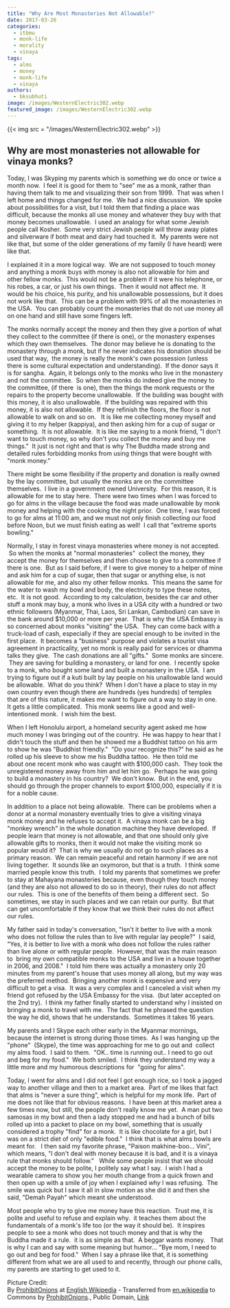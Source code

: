 ```yaml
---
title: "Why Are Most Monasteries Not Allowable?"
date: 2017-03-26
categories: 
  - itbmu
  - monk-life
  - morality
  - vinaya
tags: 
  - alms
  - money
  - monk-life
  - vinaya
authors: 
  - bksubhuti
image: /images/WesternElectric302.webp
featured_image: /images/WesternElectric302.webp
---
```


{{< img src = "/images/WesternElectric302.webp" >}}

## Why are most monasteries not allowable for vinaya monks?

Today, I was Skyping my parents which is something we do once or twice a month now.  I feel it is good for them to "see" me as a monk, rather than having them talk to me and visualizing their son from 1999.  That was when I left home and things changed for me.  We had a nice discussion.  We spoke about possibilities for a visit, but I told them that finding a place was difficult, because the monks all use money and whatever they buy with that money becomes unallowable.  I used an analogy for what some Jewish people call Kosher.  Some very strict Jewish people will throw away plates and silverware if both meat and dairy had touched it.  My parents were not like that, but some of the older generations of my family (I have heard) were like that.

I explained it in a more logical way.  We are not supposed to touch money and anything a monk buys with money is also not allowable for him and other fellow monks.  This would not be a problem if it were his telephone, or his robes, a car, or just his own things.  Then it would not affect me.  It would be his choice, his purity, and his unallowable possessions, but it does not work like that.  This can be a problem with 99% of all the monasteries in the USA.  You can probably count the monasteries that do not use money all on one hand and still have some fingers left.  

The monks normally accept the money and then they give a portion of what they collect to the committee (if there is one), or the monastery expenses which they own themselves.  The donor may believe he is donating to the monastery through a monk, but if he never indicates his donation should be used that way,  the money is really the monk's own possession (unless there is some cultural expectation and understanding).  If the donor says it is for sangha.  Again, it belongs only to the monks who live in the monastery and not the committee.  So when the monks do indeed give the money to the committee, (if there  is one), then the things the monk requests or the repairs to the property become unallowable.  If the building was bought with this money, it is also unallowable.  If the building was repaired with this money, it is also not allowable.  If they refinish the floors, the floor is not allowable to walk on and so on.   It is like me collecting money myself and giving it to my helper (kappiya), and then asking him for a cup of sugar or something.  It is not allowable.  It is like me saying to a monk friend, "I don't want to touch money, so why don't you collect the money and buy me things."  It just is not right and that is why The Buddha made strong and detailed rules forbidding monks from using things that were bought with "monk money."

There might be some flexibility if the property and donation is really owned by the lay committee, but usually the monks are on the committee themselves.  I live in a government owned University.  For this reason, it is allowable for me to stay here.  There were two times when I was forced to go for alms in the village because the food was made unallowable by monk money and helping with the cooking the night prior.  One time, I was forced to go for alms at 11:00 am, and we must not only finish collecting our food before Noon, but we must finish eating as well!  I call that "extreme sports bowling."

Normally, I stay in forest vinaya monasteries where money is not accepted.  So when the monks at "normal monasteries"  collect the money, they accept the money for themselves and then choose to give to a committee if there is one.  But as I said before, if I were to give money to a helper of mine and ask him for a cup of sugar, then that sugar or anything else, is not allowable for me, and also my other fellow monks.  This means the same for the water to wash my bowl and body, the electricity to type these notes, etc.  It is not good.  According to my calculation, besides the car and other stuff a monk may buy, a monk who lives in a USA city with a hundred or two ethnic followers (Myanmar, Thai, Laos, Sri Lankan, Cambodian) can save in the bank around $10,000 or more per year.  That is why the USA Embassy is so concerned about monks "visiting" the USA.  They can come back with a truck-load of cash, especially if they are special enough to be invited in the first place.  It becomes a "business" purpose and violates a tourist visa agreement in practicality, yet no monk is really paid for services or dhamma talks they give.  The cash donations are all "gifts."  Some monks are sincere.  They are saving for building a monastery, or land for one.  I recently spoke to a monk, who bought some land and built a monastery in the USA.  I am trying to figure out if a kuti built by lay people on his unallowable land would be allowable.  What do you think?  When I don't have a place to stay in my own country even though there are hundreds (yes hundreds) of temples that are of this nature, it makes me want to figure out a way to stay in one.   It gets a little complicated.  This monk seems like a good and well-intentioned monk.  I wish him the best.

When I left Honolulu airport, a homeland security agent asked me how much money I was bringing out of the country.  He was happy to hear that I didn't touch the stuff and then he showed me a Buddhist tattoo on his arm to show he was "Buddhist friendly."  "Do your recognize this?" he said as he rolled up his sleeve to show me his Buddha tattoo.  He then told me about one recent monk who was caught with $100,000 cash.  They took the unregistered money away from him and let him go.  Perhaps he was going to build a monastery in his country?  We don't know.  But in the end, you should go through the proper channels to export $100,000, especially if it is for a noble cause.

In addition to a place not being allowable.  There can be problems when a donor at a normal monastery eventually tries to give a visiting vinaya monk money and he refuses to accept it.  A vinaya monk can be a big "monkey wrench" in the whole donation machine they have developed.  If people learn that money is not allowable, and that one should only give allowable gifts to monks, then it would not make the visiting monk so popular would it?  That is why we usually do not go to such places as a primary reason.  We can remain peaceful and retain harmony if we are not living together.  It sounds like an oxymoron, but that is a truth.  I think some married people know this truth.  I told my parents that sometimes we prefer to stay at Mahayana monasteries because, even though they touch money (and they are also not allowed to do so in theory), their rules do not affect our rules.  This is one of the benefits of them being a different sect.  So sometimes, we stay in such places and we can retain our purity.  But that can get uncomfortable if they know that we think their rules do not affect our rules.

My father said in today's conversation, "Isn't it better to live with a monk who does not follow the rules than to live with regular lay people?"  I said, "Yes, it is better to live with a monk who does not follow the rules rather than live alone or with regular people.  However, that was the main reason to  bring my own compatible monks to the USA and live in a house together in 2006, and 2008."  I told him there was actually a monastery only 20 minutes from my parent's house that uses money all along, but my way was the preferred method.  Bringing another monk is expensive and very difficult to get a visa.  It was a very complex and I canceled a visit when my friend got refused by the USA Embassy for the visa.  (but later accepted on the 2nd try).  I think my father finally started to understand why I insisted on bringing a monk to travel with me.  The fact that he phrased the question the way he did, shows that he understands.  Sometimes it takes 16 years.

My parents and I Skype each other early in the Myanmar mornings, because the internet is strong during those times.  As I was hanging up the "phone"  (Skype), the time was approaching for me to go out and  collect my alms food.  I said to them.  "OK.. time is running out.. I need to go out and beg for my food."  We both smiled.  I think they understand my way a little more and my humorous descriptions for  "going for alms".

Today, I went for alms and I did not feel I got enough rice, so I took a jagged way to another village and then to a market area.  Part of me likes that fact that alms is "never a sure thing", which is helpful for my monk life.  Part of me does not like that for obvious reasons.  I have been at this market area a few times now, but still, the people don't really know me yet.  A man put two samosas in my bowl and then a lady stopped me and had a bunch of bills rolled up into a packet to place on my bowl, something that is usually considered a trophy "find" for a monk.  It is like chocolate for a girl, but I was on a strict diet of only "edible food."  I think that is what alms bowls are meant for.   I then said my favorite phrase, "Paison makhine-boo... Vini", which means, "I don't deal with money because it is bad, and it is a vinaya rule that monks should follow."   While some people insist that we should accept the money to be polite, I politely say what I say.  I wish I had a wearable camera to show you her mouth change from a quick frown and then open up with a smile of joy when I explained _why_ I was refusing.  The smile was quick but I saw it all in slow motion as she did it and then she said, "Demah Payah" which meant she understood.

Most people who try to give me money have this reaction.  Trust me, it is polite and useful to refuse and explain why.  it teaches them about the fundamentals of a monk's life too (or the way it should be).  It inspires people to see a monk who does not touch money and that is why the Buddha made it a rule.  it is as simple as that.  A beggar wants money.   That is why I can and say with some meaning but humor... "Bye mom, I need to go out and beg for food."  When I say a phrase like that, it is something different from what we are all used to and recently, through our phone calls, my parents are starting to get used to it.

Picture Credit:  
By [ProhibitOnions](https://en.wikipedia.org/wiki/User:ProhibitOnions "wikipedia:User:ProhibitOnions") at [English Wikipedia](https://en.wikipedia.org/wiki/ "wikipedia:") - Transferred from [en.wikipedia](//en.wikipedia.org) to Commons by [ProhibitOnions](//commons.wikimedia.org/wiki/User:ProhibitOnions "User:ProhibitOnions")., Public Domain, [Link](https://commons.wikimedia.org/w/index.php?curid=4446552)
